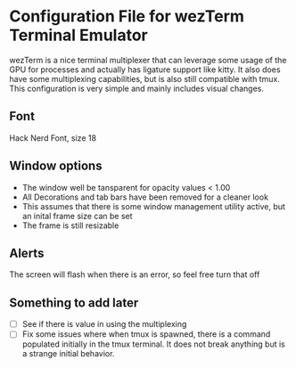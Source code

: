 # Configuration File for wezTerm Terminal Emulator
wezTerm is a nice terminal multiplexer that can leverage some usage of the GPU for processes and actually has ligature support like kitty. It also does have some multiplexing capabilities, but is also still compatible with tmux. This configuration is very simple and mainly includes visual changes.

## Font
Hack Nerd Font, size 18

## Window options
- The window well be tansparent for opacity values < 1.00
- All Decorations and tab bars have been removed for a cleaner look
- This assumes that there is some window management utility active, but an inital frame size can be set
- The frame is still resizable

## Alerts
The screen will flash when there is an error, so feel free turn that off

## Something to add later
- [ ] See if there is value in using the multiplexing
- [ ] Fix some issues where when tmux is spawned, there is a command populated initially in the tmux terminal. It does not break anything but is a strange initial behavior.
